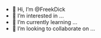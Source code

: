 - 👋 Hi, I’m @FreekDick
- 👀 I’m interested in ...
- 🌱 I’m currently learning ...
- 💞️ I’m looking to collaborate on ...


<!---
FreekDick/FreekDick is a ✨ special ✨ repository because its `README.md` (this file) appears on your GitHub profile.
You can click the Preview link to take a look at your changes.
--->
